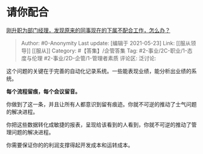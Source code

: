 # 请你配合
[刚升职为部门经理，发现原来的同事现在的下属不配合工作，怎么办？](https://www.zhihu.com/question/20286795/answer/550495062)

> Author: #0-Anonymity
> Last update: [编辑于 2021-05-23]
> Link: [[服从领导]] [[服从]]
> Category: #【答集】/企管答集
> Tag: #2-事业/2C-职业/1-态度与伦理 #2-事业/2D-企管/1-管理者素质
> 评论区:
> 泛讨论:

这个问题的关键在于完善的自动化记录系统。一些能表现业绩，能分析出业绩的系统。

**每个流程留痕，每个会议留音。**

你做到了这一条，并且让所有人都意识到留有痕迹。你就不可逆的推动了士气问题的解决进程。

你把这些数据转化成敏捷的报表，呈现给该看到的人看到，你就不可逆的推动了管理问题的解决进程。

你需要保证你的的利润支撑得起开发成本和运转成本。
